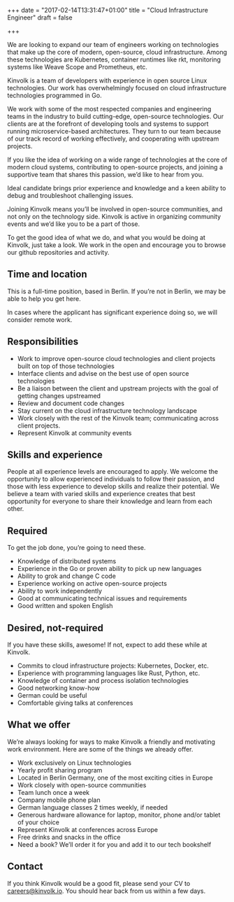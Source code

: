 +++
date = "2017-02-14T13:31:47+01:00"
title = "Cloud Infrastructure Engineer"
draft = false

+++

We are looking to expand our team of engineers working on technologies that make up the core of modern, open-source, cloud infrastructure. Among these technologies are Kubernetes, container runtimes like rkt, monitoring systems like Weave Scope and Prometheus, etc.

Kinvolk is a team of developers with experience in open source Linux technologies. Our work has overwhelmingly focused on cloud infrastructure technologies programmed in Go.

We work with some of the most respected companies and engineering teams in the industry to build cutting-edge, open-source technologies. Our clients are at the forefront of developing tools and systems to support running microservice-based architectures. They turn to our team because of our track record of working effectively, and cooperating with upstream projects.

If you like the idea of working on a wide range of technologies at the core of modern cloud systems, contributing to open-source projects, and joining a supportive team that shares this passion, we’d like to hear from you.

Ideal candidate brings prior experience and knowledge and a keen ability to debug and troubleshoot challenging issues.

Joining Kinvolk means you’ll be involved in open-source communities, and not only on the technology side. Kinvolk is active in organizing community events and we’d like you to be a part of those.

To get the good idea of what we do, and what you would be doing at Kinvolk, just take a look. We work in the open and encourage you to browse our github repositories and activity.

## Time and location

This is a full-time position, based in Berlin. If you’re not in Berlin, we may be able to help you get here.

In cases where the applicant has significant experience doing so, we will consider remote work.

## Responsibilities

- Work to improve open-source cloud technologies and client projects built on top of those technologies
- Interface clients and advise on the best use of open source technologies
- Be a liaison between the client and upstream projects with the goal of getting changes upstreamed
- Review and document code changes
- Stay current on the cloud infrastructure technology landscape
- Work closely with the rest of the Kinvolk team; communicating across client projects.
- Represent Kinvolk at community events

## Skills and experience

People at all experience levels are encouraged to apply. We welcome the opportunity to allow experienced individuals to follow their passion, and those with less experience to develop skills and realize their potential. We believe a team with varied skills and experience creates that best opportunity for everyone to share their knowledge and learn from each other.

## Required

To get the job done, you’re going to need these.

- Knowledge of distributed systems
- Experience in the Go or proven ability to pick up new languages
- Ability to grok and change C code
- Experience working on active open-source projects
- Ability to work independently
- Good at communicating technical issues and requirements
- Good written and spoken English

## Desired, not-required

If you have these skills, awesome! If not, expect to add these while at Kinvolk.

- Commits to cloud infrastructure projects: Kubernetes, Docker, etc.
- Experience with programming languages like Rust, Python, etc.
- Knowledge of container and process isolation technologies
- Good networking know-how
- German could be useful
- Comfortable giving talks at conferences

## What we offer

We’re always looking for ways to make Kinvolk a friendly and motivating work environment. Here are some of the things we already offer.

- Work exclusively on Linux technologies
- Yearly profit sharing program
- Located in Berlin Germany, one of the most exciting cities in Europe
- Work closely with open-source communities
- Team lunch once a week
- Company mobile phone plan
- German language classes 2 times weekly, if needed
- Generous hardware allowance for laptop, monitor, phone and/or tablet of your choice
- Represent Kinvolk at conferences across Europe
- Free drinks and snacks in the office
- Need a book? We’ll order it for you and add it to our tech bookshelf

## Contact

If you think Kinvolk would be a good fit, please send your CV to [careers@kinvolk.io](mailto:careers@kinvolk.io). You should hear back from us within a few days.
